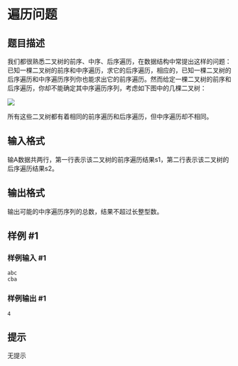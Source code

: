 # 遍历问题

## 题目描述

我们都很熟悉二叉树的前序、中序、后序遍历，在数据结构中常提出这样的问题：已知一棵二叉树的前序和中序遍历，求它的后序遍历，相应的，已知一棵二叉树的后序遍历和中序遍历序列你也能求出它的前序遍历。然而给定一棵二叉树的前序和后序遍历，你却不能确定其中序遍历序列，考虑如下图中的几棵二叉树：

 ![](https://cdn.luogu.com.cn/upload/pic/73.png) 

所有这些二叉树都有着相同的前序遍历和后序遍历，但中序遍历却不相同。



## 输入格式

输A数据共两行，第一行表示该二叉树的前序遍历结果s1，第二行表示该二叉树的后序遍历结果s2。


## 输出格式

输出可能的中序遍历序列的总数，结果不超过长整型数。


## 样例 #1

### 样例输入 #1
```
abc                           
cba
```

### 样例输出 #1

```
4
```

## 提示

无提示

